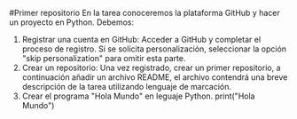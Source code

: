 #Primer repositorio
En la tarea conoceremos la plataforma GitHub y hacer un proyecto en Python. Debemos:
1.	Registrar una cuenta en GitHub: Acceder a GitHub y completar el proceso de registro. Si se solicita personalización, seleccionar la opción "skip personalization" para omitir esta parte.
2.	Crear un repositorio: Una vez registrado, crear un primer repositorio, a continuación añadir un archivo README, el archivo contendrá una breve descripción de la tarea utilizando lenguaje de marcación.
3.	Crear el programa "Hola Mundo" en leguaje Python.
print("Hola Mundo")
